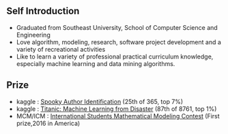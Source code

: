 ## Self Introduction

- Graduated from Southeast University, School of Computer Science and Engineering
- Love algorithm, modeling, research, software project development and a variety of recreational activities
- Like to learn a variety of professional practical curriculum knowledge, especially machine learning and data mining algorithms.

## Prize

- kaggle : [Spooky Author Identification](https://www.kaggle.com/c/spooky-author-identification) (25th of 365, top 7%)
- kaggle : [Titanic: Machine Learning from Disaster](https://www.kaggle.com/c/titanic) (87th of 8761, top 1%)
- MCM/ICM : [International Students Mathematical Modeling Contest](https://www.comap.com/undergraduate/contests/) (First prize,2016 in America)
